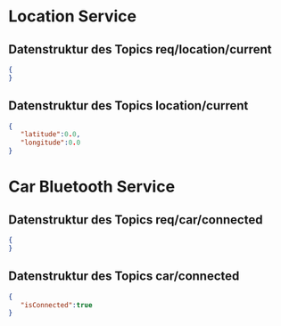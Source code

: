 # Location Service

## Datenstruktur des Topics req/location/current
```json
{
}
```

## Datenstruktur des Topics location/current
```json
{
   "latitude":0.0,
   "longitude":0.0
}
```

# Car Bluetooth Service

## Datenstruktur des Topics req/car/connected
```json
{
}
```

## Datenstruktur des Topics car/connected
```json
{
   "isConnected":true
}
```